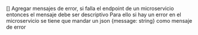 [] Agregar mensajes de error, si falla el endpoint de un microservicio entonces el mensaje debe ser descriptivo Para ello si hay un error en el microservicio se tiene que mandar un json  {message: string} como mensaje de error
